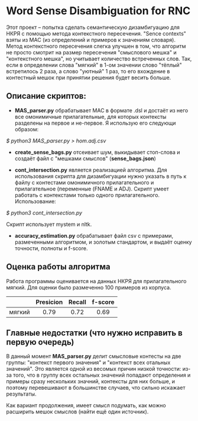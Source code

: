 # Word Sense Disambiguation for RNC

Этот проект – попытка сделать семантическую дизамбигуацию для НКРЯ с помощью метода контекстного пересечения.
"Sence contexts" взяты из МАС (из определений и примеров к значениям словаря).
Метод контекстного пересечения слегка улучшен в том, что алгоритм не просто смотрит на размер пересечения "смыслового мешка" и "контекстного мешка", но учитывает количество встреченных слов. Так, если в определении слова "мягкий" в 1-ом значении слово "тёплый" встретилось 2 раза, а слово "уютный" 1 раз, то его вхождение в контестный мешок при принятии решения будет весить больше.

## Описание скриптов:

* **MAS_parser.py** обрабатывает МАС в формате .dsl и достаёт из него все омонимичные прилагательные, для которых контексты разделены на первое и не-первое.
Я использую его следующи образом:

*$ python3 MAS_parser.py > hom.adj.csv*

* **create_sense_bags.py** отсеивает шум, выкидывает стоп-слова и создаёт файл с "мешками смыслов" (**sense_bags.json**)

* **cont_intersection.py** является реализацией алгоритма. Для использования скрипта для дизамбигуации нужно указать в путь к файлу с контестами омонимичного прилагательного и прилагательное (переменные (FNAME и ADJ). Скрипт умеет работать с контекстами только одного прилагательного. Использование: 

*$ python3 cont_intersection.py*

Скрипт использует mystem и nltk.

* **accuracy_estimation.py** обрабатывает файл csv с примерами, размеченными алгоритмом, и золотым стандартом, и выдаёт оценку точности, полноты и f-score.

## Оценка работы алгоритма

Работа программы оценивается на данных НКРЯ для прилагательного мягкий. Для оценки было размеченно 100 примеров из корпуса.

||Presicion|Recall|f-score|
|------|:--:|:--:|:--:|
|мягкий|0.79|0.72|0.69|

## Главные недостатки (что нужно исправить в первую очередь)

В данный момент **MAS_parser.py** делит смысловые контесты на две группы: "контекст первого значения" и "контекст всех отальных значений". Это является одной из весомых причин низкой точности: из-за того, что в группу всех остальных значений попадают определения и примеры сразу нескольких значний, контексты для них больше, и поэтому перевешивают в большинстве случаев, что сильно искажает результаты.

Как вариант продолжения, имеет смысл подумать, как можно расширить мешок смыслов (найти ещё один источник). 

